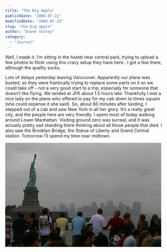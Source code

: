 ```yaml
---
title: "The Big Apple"
publishDate: "2006-07-22"
modifiedDate: "2006-07-22"
slug: "the-big-apple"
author: "Duane Storey"
category:
  - "Journal"
---
```


Well, I made it. I’m sitting in the hostel near central park, trying to upload a few photos to flickr using this crazy setup they have here.. I got a few there, although the quality sucks.

Lots of delays yesterday leaving Vancouver. Apparently our plane was busted, so they were frantically trying to replace some parts on it so we could take off – not a very good start to a trip, especially for someone that doesn’t like flying. We landed at JFK about 1.5 hours late. Thankfully I met a nice lady on the plane who offered to pay for my cab down to times square (she could expense it she said). So, about 60 minutes after landing, I stepped out of a cab and saw New York in all her glory. It’s a really great city, and the people here are very friendly. I spent most of today walking around Lower Manhattan. Visiting ground zero was surreal, and it was actually pretty sad standing there thinking about all those people that died. I also saw the Brooklyn Bridge, the Statue of Liberty and Grand Central station. Tomorrow I’ll spend my time near midtown.

[![asdf](_images/the-big-apple-1.jpg)](http://www.flickr.com/photos/duanestorey/195687073/) [](http://www.flickr.com/photos/duanestorey/195684571/)